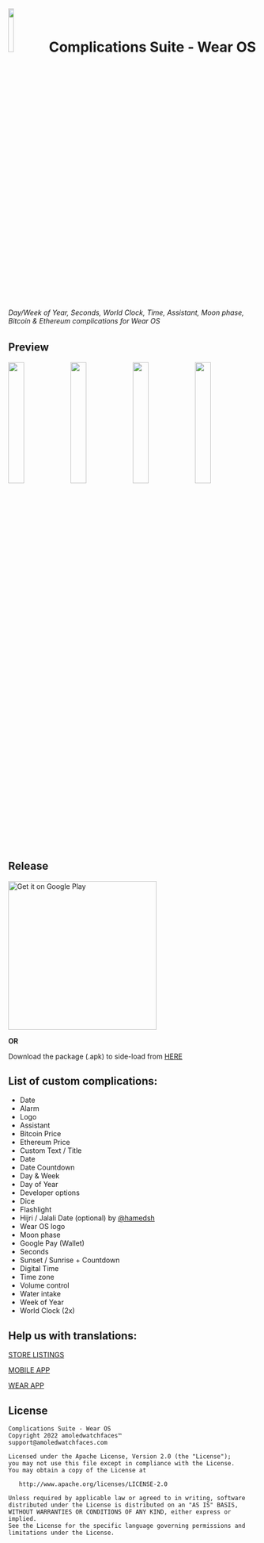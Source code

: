 #  <img src="https://github.com/amoledwatchfaces/Complications-Suite-Wear-OS/assets/92080649/aba6bc3f-a0b1-4556-ac56-5645103c3435" width=15% height=15%> ‎‎ ‎ ‎ ‎Complications Suite - Wear OS

###### Day/Week of Year, Seconds, World Clock, Time, Assistant, Moon phase, Bitcoin & Ethereum complications for Wear OS

## Preview

<img src="https://user-images.githubusercontent.com/92080649/204494337-e3e877e7-44ad-4398-95c9-52a33e669b24.png" width=25% height=25%><img src="https://user-images.githubusercontent.com/92080649/222391997-c4007c74-da41-42f4-8f16-af41a880943c.png" width=25% height=25%><img src="https://user-images.githubusercontent.com/92080649/204494791-e9dd80ec-feb4-4b94-a9a2-5d5e140f2332.png" width=25% height=25%><img src="https://github.com/amoledwatchfaces/Complications-Suite-Wear-OS/assets/92080649/9985e65e-29d6-4987-99de-8bade24bb8fa" width=25% height=25%>

## Release

<a href='https://play.google.com/store/apps/details?id=com.weartools.weekdayutccomp'><img alt='Get it on Google Play' src='https://play.google.com/intl/en_us/badges/images/generic/en_badge_web_generic.png' width=300/></a>

<b>OR</b>

Download the package (.apk) to side-load from <a href="https://github.com/amoledwatchfaces/Complications-Suite-Wear-OS/releases">HERE</a>

## List of custom complications:
* Date
* Alarm
* Logo
* Assistant
* Bitcoin Price
* Ethereum Price
* Custom Text / Title
* Date
* Date Countdown
* Day & Week
* Day of Year
* Developer options
* Dice
* Flashlight
* Hijri / Jalali Date (optional) by [@hamedsh](https://github.com/hamedsh)
* Wear OS logo
* Moon phase
* Google Pay (Wallet)
* Seconds
* Sunset / Sunrise + Countdown
* Digital Time
* Time zone
* Volume control
* Water intake
* Week of Year
* World Clock (2x)

## Help us with translations:

<a href="https://github.com/amoledwatchfaces/Complications-Suite-Wear-OS/tree/master/Store-listings">STORE LISTINGS</a>

<a href="https://github.com/amoledwatchfaces/Complications-Suite-Wear-OS/tree/master/mobile/src/main/res">MOBILE APP</a>

<a href="https://github.com/amoledwatchfaces/Complications-Suite-Wear-OS/tree/master/wear/src/main/res">WEAR APP</a>

## License

    Complications Suite - Wear OS
    Copyright 2022 amoledwatchfaces™
    support@amoledwatchfaces.com

    Licensed under the Apache License, Version 2.0 (the "License");
    you may not use this file except in compliance with the License.
    You may obtain a copy of the License at

       http://www.apache.org/licenses/LICENSE-2.0

    Unless required by applicable law or agreed to in writing, software
    distributed under the License is distributed on an "AS IS" BASIS,
    WITHOUT WARRANTIES OR CONDITIONS OF ANY KIND, either express or implied.
    See the License for the specific language governing permissions and
    limitations under the License.

